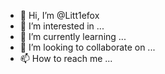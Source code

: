 - 👋 Hi, I’m @Litt1efox
- 👀 I’m interested in ...
- 🌱 I’m currently learning ...
- 💞️ I’m looking to collaborate on ...
- 📫 How to reach me ...

<!---
Litt1efox/Litt1efox is a ✨ special ✨ repository because its `README.md` (this file) appears on your GitHub profile.
You can click the Preview link to take a look at your changes.
--->
